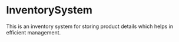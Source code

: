 # InventorySystem
This is an inventory system for storing product details which helps in efficient management.
